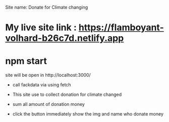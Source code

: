 <!-- site name  -->

Site name:  Donate for Climate changing

<!-- live site link  -->
# My live site link : https://flamboyant-volhard-b26c7d.netlify.app


# npm start 
site will be open in  http://localhost:3000/

<!-- call fack data  -->

* call fackdata via using fetch 

<!-- site work  -->

* This site use to collect donation for climate changed 

*  sum all amount of donation money 

*  click the button  immediately show the img and name who donate money
